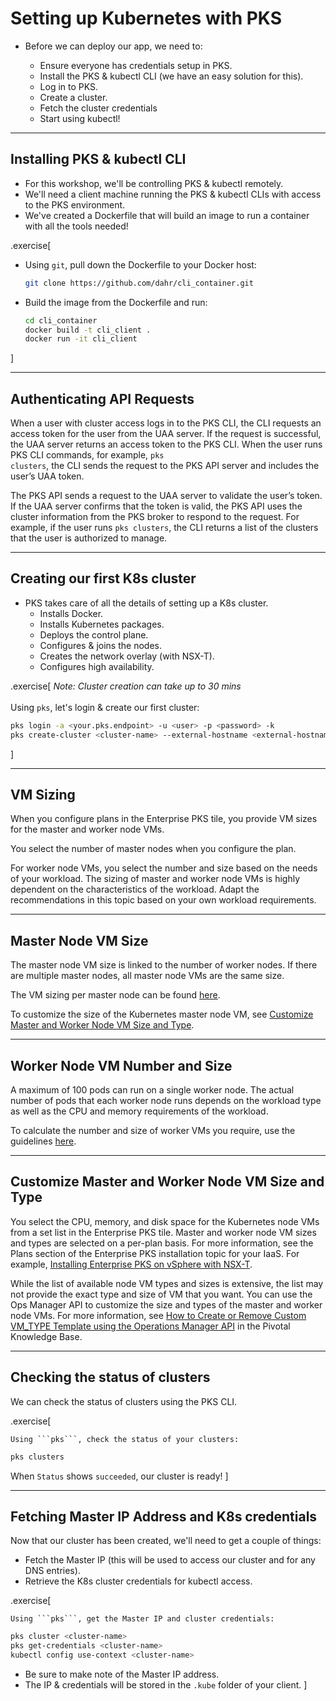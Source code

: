 # Setting up Kubernetes with PKS

- Before we can deploy our app, we need to:

    - Ensure everyone has credentials setup in PKS.
    - Install the PKS & kubectl CLI (we have an easy solution for this).
    - Log in to PKS.
    - Create a cluster.
    - Fetch the cluster credentials
    - Start using kubectl!

---

<!-- ##VERSION## -->
## Installing PKS & kubectl CLI

- For this workshop, we'll be controlling PKS & kubectl remotely.
- We'll need a client machine running the PKS & kubectl CLIs with access to the PKS environment.
- We've created a Dockerfile that will build an image to run a container with all the tools needed!

.exercise[

- Using ```git```, pull down the Dockerfile to your Docker host:
  ```bash
  git clone https://github.com/dahr/cli_container.git
  ```

- Build the image from the Dockerfile and run:
  ```bash
  cd cli_container
  docker build -t cli_client .
  docker run -it cli_client
  ```
]

---

## Authenticating API Requests

When a user with cluster access logs in to the PKS CLI, the CLI requests an access token for the user from the UAA server. If the request is successful, the UAA server returns an access token to the PKS CLI. When the user runs PKS CLI commands, for example, <code>pks clusters</code>, the CLI sends the request to the PKS API server and includes the user’s UAA token.

The PKS API sends a request to the UAA server to validate the user’s token. If the UAA server confirms that the token is valid, the PKS API uses the cluster information from the PKS broker to respond to the request. For example, if the user runs <code>pks clusters</code>, the CLI returns a list of the clusters that the user is authorized to manage.

---

## Creating our first K8s cluster

- PKS takes care of all the details of setting up a K8s cluster.
    - Installs Docker.
    - Installs Kubernetes packages.
    - Deploys the control plane.
    - Configures & joins the nodes.
    - Creates the network overlay (with NSX-T).
    - Configures high availability.

.exercise[
    *Note: Cluster creation can take up to 30 mins*<br><br>
    Using ```pks```, let's login & create our first cluster:
  ```bash
  pks login -a <your.pks.endpoint> -u <user> -p <password> -k
  pks create-cluster <cluster-name> --external-hostname <external-hostname.com> --plan small --num-nodes 3
  ```
]

---

## VM Sizing

When you configure plans in the Enterprise PKS tile, you provide VM sizes for the master and worker node VMs.

You select the number of master nodes when you configure the plan.

For worker node VMs, you select the number and size based on the needs of your workload. The sizing of master and worker node VMs is highly dependent on the characteristics of the workload. Adapt the recommendations in this topic based on your own workload requirements.

---

## Master Node VM Size

The master node VM size is linked to the number of worker nodes. If there are multiple master nodes, all master node VMs are the same size.

The VM sizing per master node can be found [here](https://docs.pivotal.io/pks/1-4/vm-sizing.html#node-sizing-custom).

To customize the size of the Kubernetes master node VM, see [Customize Master and Worker Node VM Size and Type](https://docs.pivotal.io/pks/1-4/vm-sizing.html#node-sizing-custom).

---

## Worker Node VM Number and Size

A maximum of 100 pods can run on a single worker node. The actual number of pods that each worker node runs depends on the workload type as well as the CPU and memory requirements of the workload.

To calculate the number and size of worker VMs you require, use the guidelines [here](https://docs.pivotal.io/pks/1-4/vm-sizing.html#node-sizing-custom).

---

## Customize Master and Worker Node VM Size and Type

You select the CPU, memory, and disk space for the Kubernetes node VMs from a set list in the Enterprise PKS tile. Master and worker node VM sizes and types are selected on a per-plan basis. For more information, see the Plans section of the Enterprise PKS installation topic for your IaaS. For example, [Installing Enterprise PKS on vSphere with NSX-T](https://docs.pivotal.io/pks/1-4/installing-nsx-t.html#plans).

While the list of available node VM types and sizes is extensive, the list may not provide the exact type and size of VM that you want. You can use the Ops Manager API to customize the size and types of the master and worker node VMs. For more information, see [How to Create or Remove Custom VM_TYPE Template using the Operations Manager API](https://community.pivotal.io/s/article/How-to-Create-or-Remove-Custom-VMTYPE-Template-using-the-Ops-Manager-API) in the Pivotal Knowledge Base.

---

## Checking the status of clusters

We can check the status of clusters using the PKS CLI.

.exercise[

    Using ```pks```, check the status of your clusters:
  ```bash
  pks clusters
  ```
  When ```Status``` shows ```succeeded```, our cluster is ready! 
]

---

## Fetching Master IP Address and K8s credentials

Now that our cluster has been created, we'll need to get a couple of things:

*   Fetch the Master IP (this will be used to access our cluster and for any DNS entries).
*   Retrieve the K8s cluster credentials for kubectl access.

.exercise[

    Using ```pks```, get the Master IP and cluster credentials:
  ```bash
  pks cluster <cluster-name>
  pks get-credentials <cluster-name>
  kubectl config use-context <cluster-name>
  ```
  - Be sure to make note of the Master IP address.
  - The IP & credentials will be stored in the ```.kube``` folder of your client.
]